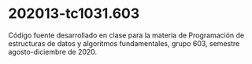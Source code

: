 # 202013-tc1031.603
Código fuente desarrollado en clase para la materia de Programación de estructuras de datos y algoritmos fundamentales, grupo 603, semestre agosto-diciembre de 2020.
